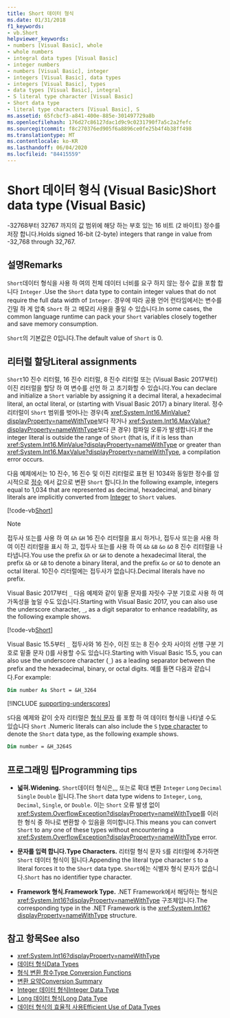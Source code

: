 ```yaml
---
title: Short 데이터 형식
ms.date: 01/31/2018
f1_keywords:
- vb.Short
helpviewer_keywords:
- numbers [Visual Basic], whole
- whole numbers
- integral data types [Visual Basic]
- integer numbers
- numbers [Visual Basic], integer
- integers [Visual Basic], data types
- integers [Visual Basic], types
- data types [Visual Basic], integral
- S literal type character [Visual Basic]
- Short data type
- literal type characters [Visual Basic], S
ms.assetid: 65fcbcf3-a841-400e-885e-301497729a8b
ms.openlocfilehash: 176d27c86127dac1d9c9c0231790f7a5c2a2fefc
ms.sourcegitcommit: f8c270376ed905f6a8896ce0fe25b4f4b38ff498
ms.translationtype: MT
ms.contentlocale: ko-KR
ms.lasthandoff: 06/04/2020
ms.locfileid: "84415559"
---
```

# <a name="short-data-type-visual-basic"></a><span data-ttu-id="de465-102">Short 데이터 형식 (Visual Basic)</span><span class="sxs-lookup"><span data-stu-id="de465-102">Short data type (Visual Basic)</span></span>

<span data-ttu-id="de465-103">-32768부터 32767 까지의 값 범위에 해당 하는 부호 있는 16 비트 (2 바이트) 정수를 저장 합니다.</span><span class="sxs-lookup"><span data-stu-id="de465-103">Holds signed 16-bit (2-byte) integers that range in value from -32,768 through 32,767.</span></span>  
  
## <a name="remarks"></a><span data-ttu-id="de465-104">설명</span><span class="sxs-lookup"><span data-stu-id="de465-104">Remarks</span></span>  

 <span data-ttu-id="de465-105">`Short`데이터 형식을 사용 하 여의 전체 데이터 너비를 요구 하지 않는 정수 값을 포함 합니다 `Integer` .</span><span class="sxs-lookup"><span data-stu-id="de465-105">Use the `Short` data type to contain integer values that do not require the full data width of `Integer`.</span></span> <span data-ttu-id="de465-106">경우에 따라 공용 언어 런타임에서는 변수를 긴밀 하 게 압축 `Short` 하 고 메모리 사용을 줄일 수 있습니다.</span><span class="sxs-lookup"><span data-stu-id="de465-106">In some cases, the common language runtime can pack your `Short` variables closely together and save memory consumption.</span></span>  
  
 <span data-ttu-id="de465-107">`Short`의 기본값은 0입니다.</span><span class="sxs-lookup"><span data-stu-id="de465-107">The default value of `Short` is 0.</span></span>  
  
## <a name="literal-assignments"></a><span data-ttu-id="de465-108">리터럴 할당</span><span class="sxs-lookup"><span data-stu-id="de465-108">Literal assignments</span></span>

<span data-ttu-id="de465-109">`Short`10 진수 리터럴, 16 진수 리터럴, 8 진수 리터럴 또는 (Visual Basic 2017부터) 이진 리터럴을 할당 하 여 변수를 선언 하 고 초기화할 수 있습니다.</span><span class="sxs-lookup"><span data-stu-id="de465-109">You can declare and initialize a `Short` variable by assigning it a decimal literal, a hexadecimal literal, an octal literal, or (starting with Visual Basic 2017) a binary literal.</span></span> <span data-ttu-id="de465-110">정수 리터럴이 `Short` 범위를 벗어나는 경우(즉 <xref:System.Int16.MinValue?displayProperty=nameWithType>보다 작거나 <xref:System.Int16.MaxValue?displayProperty=nameWithType>보다 큰 경우) 컴파일 오류가 발생합니다.</span><span class="sxs-lookup"><span data-stu-id="de465-110">If the integer literal is outside the range of `Short` (that is, if it is less than <xref:System.Int16.MinValue?displayProperty=nameWithType> or greater than <xref:System.Int16.MaxValue?displayProperty=nameWithType>, a compilation error occurs.</span></span>

<span data-ttu-id="de465-111">다음 예제에서는 10 진수, 16 진수 및 이진 리터럴로 표현 된 1034와 동일한 정수를 암시적으로 [정수](integer-data-type.md) 에서 값으로 변환 `Short` 합니다.</span><span class="sxs-lookup"><span data-stu-id="de465-111">In the following example, integers equal to 1,034 that are represented as decimal, hexadecimal, and binary literals are implicitly converted from [Integer](integer-data-type.md) to `Short` values.</span></span>

[!code-vb[Short](../../../../samples/snippets/visualbasic/language-reference/data-types/numeric-literals.vb#Short)]

> [!NOTE]
> <span data-ttu-id="de465-112">접두사 또는를 사용 하 여 `&h` `&H` 16 진수 리터럴을 표시 하거나, 접두사 또는을 사용 하 여 이진 리터럴을 표시 하 고, 접두사 또는를 사용 하 여 `&b` `&B` `&o` `&O` 8 진수 리터럴을 나타냅니다.</span><span class="sxs-lookup"><span data-stu-id="de465-112">You use the prefix `&h` or `&H` to denote a hexadecimal literal, the prefix `&b` or `&B` to denote a binary literal, and the prefix `&o` or `&O` to denote an octal literal.</span></span> <span data-ttu-id="de465-113">10진수 리터럴에는 접두사가 없습니다.</span><span class="sxs-lookup"><span data-stu-id="de465-113">Decimal literals have no prefix.</span></span>

<span data-ttu-id="de465-114">Visual Basic 2017부터 `_` 다음 예제와 같이 밑줄 문자를 자릿수 구분 기호로 사용 하 여 가독성을 높일 수도 있습니다.</span><span class="sxs-lookup"><span data-stu-id="de465-114">Starting with Visual Basic 2017, you can also use the underscore character, `_`, as a digit separator to enhance readability, as the following example shows.</span></span>

[!code-vb[Short](../../../../samples/snippets/visualbasic/language-reference/data-types/numeric-literals.vb#ShortS)]

<span data-ttu-id="de465-115">Visual Basic 15.5부터 `_` 접두사와 16 진수, 이진 또는 8 진수 숫자 사이의 선행 구분 기호로 밑줄 문자 ()를 사용할 수도 있습니다.</span><span class="sxs-lookup"><span data-stu-id="de465-115">Starting with Visual Basic 15.5, you can also use the underscore character (`_`) as a leading separator between the prefix and the hexadecimal, binary, or octal digits.</span></span> <span data-ttu-id="de465-116">예를 들면 다음과 같습니다.</span><span class="sxs-lookup"><span data-stu-id="de465-116">For example:</span></span>

```vb
Dim number As Short = &H_3264
```

[!INCLUDE [supporting-underscores](../../../../includes/vb-separator-langversion.md)]

<span data-ttu-id="de465-117">`S`다음 예제와 같이 숫자 리터럴은 [형식 문자](../../programming-guide/language-features/data-types/type-characters.md) 를 포함 하 여 데이터 형식을 나타낼 수도 있습니다 `Short` .</span><span class="sxs-lookup"><span data-stu-id="de465-117">Numeric literals can also include the `S` [type character](../../programming-guide/language-features/data-types/type-characters.md) to denote the `Short` data type, as the following example shows.</span></span>

```vb
Dim number = &H_3264S
```

## <a name="programming-tips"></a><span data-ttu-id="de465-118">프로그래밍 팁</span><span class="sxs-lookup"><span data-stu-id="de465-118">Programming tips</span></span>

- <span data-ttu-id="de465-119">**넓혀.**</span><span class="sxs-lookup"><span data-stu-id="de465-119">**Widening.**</span></span> <span data-ttu-id="de465-120">`Short`데이터 형식은,,, 또는로 확대 변환 `Integer` `Long` `Decimal` `Single` `Double` 됩니다.</span><span class="sxs-lookup"><span data-stu-id="de465-120">The `Short` data type widens to `Integer`, `Long`, `Decimal`, `Single`, or `Double`.</span></span> <span data-ttu-id="de465-121">이는 `Short` 오류 발생 없이 <xref:System.OverflowException?displayProperty=nameWithType>를 이러한 형식 중 하나로 변환할 수 있음을 의미합니다.</span><span class="sxs-lookup"><span data-stu-id="de465-121">This means you can convert `Short` to any one of these types without encountering a <xref:System.OverflowException?displayProperty=nameWithType> error.</span></span>  
  
- <span data-ttu-id="de465-122">**문자를 입력 합니다.**</span><span class="sxs-lookup"><span data-stu-id="de465-122">**Type Characters.**</span></span> <span data-ttu-id="de465-123">리터럴 형식 문자 `S`를 리터럴에 추가하면 `Short` 데이터 형식이 됩니다.</span><span class="sxs-lookup"><span data-stu-id="de465-123">Appending the literal type character `S` to a literal forces it to the `Short` data type.</span></span> <span data-ttu-id="de465-124">`Short`에는 식별자 형식 문자가 없습니다.</span><span class="sxs-lookup"><span data-stu-id="de465-124">`Short` has no identifier type character.</span></span>  
  
- <span data-ttu-id="de465-125">**Framework 형식.**</span><span class="sxs-lookup"><span data-stu-id="de465-125">**Framework Type.**</span></span> <span data-ttu-id="de465-126">.NET Framework에서 해당하는 형식은 <xref:System.Int16?displayProperty=nameWithType> 구조체입니다.</span><span class="sxs-lookup"><span data-stu-id="de465-126">The corresponding type in the .NET Framework is the <xref:System.Int16?displayProperty=nameWithType> structure.</span></span>  
  
## <a name="see-also"></a><span data-ttu-id="de465-127">참고 항목</span><span class="sxs-lookup"><span data-stu-id="de465-127">See also</span></span>

- <xref:System.Int16?displayProperty=nameWithType>
- [<span data-ttu-id="de465-128">데이터 형식</span><span class="sxs-lookup"><span data-stu-id="de465-128">Data Types</span></span>](index.md)
- [<span data-ttu-id="de465-129">형식 변환 함수</span><span class="sxs-lookup"><span data-stu-id="de465-129">Type Conversion Functions</span></span>](../functions/type-conversion-functions.md)
- [<span data-ttu-id="de465-130">변환 요약</span><span class="sxs-lookup"><span data-stu-id="de465-130">Conversion Summary</span></span>](../keywords/conversion-summary.md)
- [<span data-ttu-id="de465-131">Integer 데이터 형식</span><span class="sxs-lookup"><span data-stu-id="de465-131">Integer Data Type</span></span>](integer-data-type.md)
- [<span data-ttu-id="de465-132">Long 데이터 형식</span><span class="sxs-lookup"><span data-stu-id="de465-132">Long Data Type</span></span>](long-data-type.md)
- [<span data-ttu-id="de465-133">데이터 형식의 효율적 사용</span><span class="sxs-lookup"><span data-stu-id="de465-133">Efficient Use of Data Types</span></span>](../../programming-guide/language-features/data-types/efficient-use-of-data-types.md)
